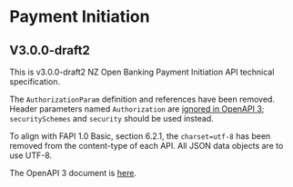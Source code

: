 # Payment Initiation

## V3.0.0-draft2

This is v3.0.0-draft2 NZ Open Banking Payment Initiation API technical specification.

The `AuthorizationParam` definition and references have been removed.  Header parameters named `Authorization` are [ignored in OpenAPI 3](https://github.com/OAI/OpenAPI-Specification/blob/main/versions/3.0.3.md#user-content-parametername); `securitySchemes` and `security` should be used instead.

To align with FAPI 1.0 Basic, section 6.2.1, the `charset=utf-8` has been removed from the content-type of each API.  All JSON data objects are to use UTF-8.

The OpenAPI 3 document is [here](payment-initiation-nz-openapi.yaml).

